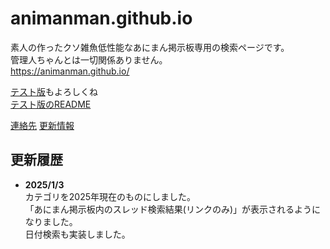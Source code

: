 # animanman.github.io

素人の作ったクソ雑魚低性能なあにまん掲示板専用の検索ページです。\
管理人ちゃんとは一切関係ありません。\
https://animanman.github.io/

[テスト版](https://animanman.github.io/test/)もよろしくね\
[テスト版のREADME](test/README.md)

[連絡先](https://zawazawa.jp/animamman/topic/1)
[更新情報](https://zawazawa.jp/animamman/topic/2)

## 更新履歴
- **2025/1/3** \
  カテゴリを2025年現在のものにしました。\
  「あにまん掲示板内のスレッド検索結果(リンクのみ)」が表示されるようになりました。\
  日付検索も実装しました。
